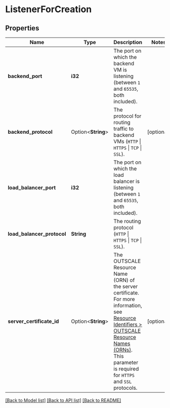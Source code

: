 # ListenerForCreation

## Properties

Name | Type | Description | Notes
------------ | ------------- | ------------- | -------------
**backend_port** | **i32** | The port on which the backend VM is listening (between `1` and `65535`, both included). | 
**backend_protocol** | Option<**String**> | The protocol for routing traffic to backend VMs (`HTTP` \\| `HTTPS` \\| `TCP` \\| `SSL`). | [optional]
**load_balancer_port** | **i32** | The port on which the load balancer is listening (between `1` and `65535`, both included). | 
**load_balancer_protocol** | **String** | The routing protocol (`HTTP` \\| `HTTPS` \\| `TCP` \\| `SSL`). | 
**server_certificate_id** | Option<**String**> | The OUTSCALE Resource Name (ORN) of the server certificate. For more information, see [Resource Identifiers > OUTSCALE Resource Names (ORNs)](https://docs.outscale.com/en/userguide/Resource-Identifiers.html#_outscale_resource_names_orns).<br/> This parameter is required for `HTTPS` and `SSL` protocols. | [optional]

[[Back to Model list]](../README.md#documentation-for-models) [[Back to API list]](../README.md#documentation-for-api-endpoints) [[Back to README]](../README.md)


